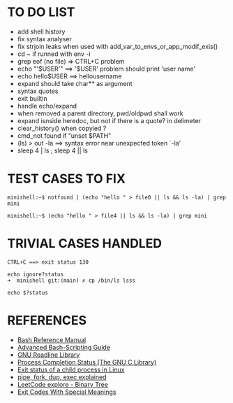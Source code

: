 # TO DO LIST #
* add shell history
* fix syntax analyser
* fix strjoin leaks when used with add_var_to_envs_or_app_modif_exis()
* cd ~ if runned with env -i
* grep eof (no file) => CTRL+C problem
* echo "'$USER'" ==> '$USER' problem should print 'user name'
* echo hello$USER ==> hellousername
* expand should take char** as argument
* syntax quotes
* exit builtin
* handle echo/expand
* when removed a parent directory, pwd/oldpwd shall work
* expand isnside heredoc, but not if there is a quote? in delimeter
* clear_history() when copyied ?
* cmd_not found if "unset $PATH"
* (ls) > out -la  ==> syntax error near unexpected token `-la'
* sleep 4 | ls ; sleep 4 || ls

# TEST CASES TO FIX #
```
minishell:~$ notfound | (echo "hello " > file0 || ls && ls -la) | grep mini
 
minishell:~$ (echo "hello " > file4 || ls && ls -la) | grep mini
```

# TRIVIAL CASES HANDLED ###
```
CTRL+C ==> exit status 130

echo ignore?status
➜  minishell git:(main) ✗ cp /bin/ls lsss

echo $?status
```

# REFERENCES #
- [Bash Reference Manual](https://www.gnu.org/software/bash/manual/html_node/index.html)
- [Advanced Bash-Scripting Guide](https://linux.die.net/abs-guide/)
- [GNU Readline Library](https://tiswww.case.edu/php/chet/readline/readline.html)
- [Process Completion Status (The GNU C Library)](https://www.gnu.org/software/libc/manual/html_node/Process-Completion-Status.html)
- [Exit status of a child process in Linux](https://www.geeksforgeeks.org/exit-status-child-process-linux/)
- [pipe, fork, dup, exec explained](https://youtu.be/pO1wuN3hJZ4)
- [LeetCode explore - Binary Tree](https://leetcode.com/explore/learn/card/data-structure-tree/)
- [Exit Codes With Special Meanings](https://linux.die.net/abs-guide/exitcodes.html)    